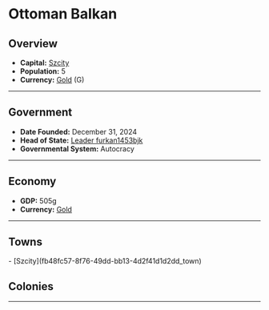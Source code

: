 <!--UNDEDITED FILE, remove this entire line if this file has been edited!-->
# <!--NAME-->Ottoman Balkan<!--NAME-->

## Overview

- **Capital:** <!--CAPITAL_LINK-->[Szcity](fb48fc57-8f76-49dd-bb13-4d2f41d1d2dd_town)<!--CAPITAL_LINK-->
- **Population:** <!--POPULATION-->5<!--POPULATION-->
- **Currency:** <!--CURRENCY_LINK-->[Gold](Gold_currency)<!--CURRENCY_LINK--> (<!--CURRENCY_ABV-->G<!--CURRENCY_ABV-->)

---

## Government

- **Date Founded:** <!--FOUNDED-->December 31, 2024<!--FOUNDED-->
- **Head of State:** <!--LEADER_TITLE_LINK-->[Leader furkan1453bjk](furkan1453bjk_user)<!--LEADER_TITLE_LINK-->
- **Governmental System:** <!--GOVERNMENT-->Autocracy<!--GOVERNMENT-->

---

## Economy

- **GDP:** <!--GDP-->505g<!--GDP-->
- **Currency:** <!--CURRENCY_LINK-->[Gold](Gold_currency)<!--CURRENCY_LINK-->

---

## Towns

<!--TOWNS-->- [Szcity](fb48fc57-8f76-49dd-bb13-4d2f41d1d2dd_town)<!--TOWNS-->

## Colonies

<!--COLONIES--><!--COLONIES-->

---